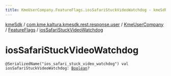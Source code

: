 ```yaml
---
title: KmeUserCompany.FeatureFlags.iosSafariStuckVideoWatchdog - kmeSdk
---
```


[kmeSdk](../../../index.html) / [com.kme.kaltura.kmesdk.rest.response.user](../../index.html) / [KmeUserCompany](../index.html) / [FeatureFlags](index.html) / [iosSafariStuckVideoWatchdog](./ios-safari-stuck-video-watchdog.html)

# iosSafariStuckVideoWatchdog

`@SerializedName("ios_safari_stuck_video_watchdog") val iosSafariStuckVideoWatchdog: `[`Boolean`](https://kotlinlang.org/api/latest/jvm/stdlib/kotlin/-boolean/index.html)`?`